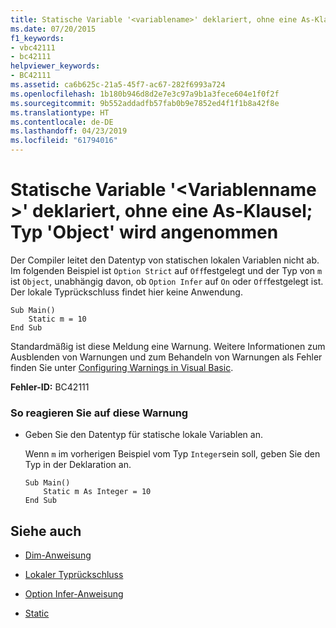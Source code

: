 ```yaml
---
title: Statische Variable '<variablename>' deklariert, ohne eine As-Klausel; Typ 'Object' wird angenommen
ms.date: 07/20/2015
f1_keywords:
- vbc42111
- bc42111
helpviewer_keywords:
- BC42111
ms.assetid: ca6b625c-21a5-45f7-ac67-282f6993a724
ms.openlocfilehash: 1b180b946d8d2e7e3c97a9b1a3fece604e1f0f2f
ms.sourcegitcommit: 9b552addadfb57fab0b9e7852ed4f1f1b8a42f8e
ms.translationtype: HT
ms.contentlocale: de-DE
ms.lasthandoff: 04/23/2019
ms.locfileid: "61794016"
---
```

# <a name="static-variable-variablename-declared-without-an-as-clause-type-of-object-assumed"></a>Statische Variable '\<Variablenname >' deklariert, ohne eine As-Klausel; Typ 'Object' wird angenommen
Der Compiler leitet den Datentyp von statischen lokalen Variablen nicht ab. Im folgenden Beispiel ist `Option Strict` auf `Off`festgelegt und der Typ von `m` ist `Object`, unabhängig davon, ob `Option Infer` auf `On` oder `Off`festgelegt ist. Der lokale Typrückschluss findet hier keine Anwendung.  
  
```  
Sub Main()  
    Static m = 10  
End Sub  
```  
  
 Standardmäßig ist diese Meldung eine Warnung. Weitere Informationen zum Ausblenden von Warnungen und zum Behandeln von Warnungen als Fehler finden Sie unter [Configuring Warnings in Visual Basic](/visualstudio/ide/configuring-warnings-in-visual-basic).  
  
 **Fehler-ID:** BC42111  
  
### <a name="to-address-this-warning"></a>So reagieren Sie auf diese Warnung  
  
- Geben Sie den Datentyp für statische lokale Variablen an.  
  
     Wenn `m` im vorherigen Beispiel vom Typ `Integer`sein soll, geben Sie den Typ in der Deklaration an.  
  
    ```  
    Sub Main()  
        Static m As Integer = 10  
    End Sub  
    ```  
  
## <a name="see-also"></a>Siehe auch

- [Dim-Anweisung](../../visual-basic/language-reference/statements/dim-statement.md)

- [Lokaler Typrückschluss](../../visual-basic/programming-guide/language-features/variables/local-type-inference.md)
- [Option Infer-Anweisung](../../visual-basic/language-reference/statements/option-infer-statement.md)
- [Static](../../visual-basic/language-reference/modifiers/static.md)
